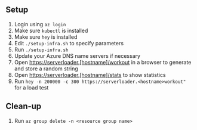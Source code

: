 ## Setup
1. Login using `az login`
1. Make sure `kubectl` is installed
1. Make sure `hey` is installed
1. Edit `./setup-infra.sh` to specify parameters
1. Run `./setup-infra.sh`
1. Update your Azure DNS name servers if necessary
1. Open <https://serverloader.[hostname]/workout> in a browser to generate and store a random string
1. Open <https://serverloader.[hostname]/stats> to show statistics
1. Run `hey -n 200000 -c 300 https://serverloader.<hostname>workout"` for a load test

## Clean-up
1. Run `az group delete -n <resource group name>`